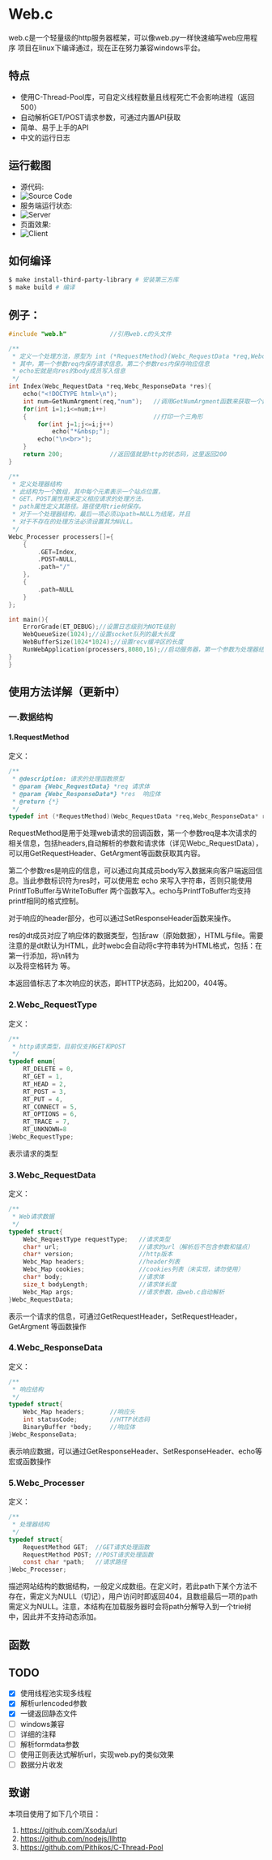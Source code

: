 # Web.c

web.c是一个轻量级的http服务器框架，可以像web.py一样快速编写web应用程序
项目在linux下编译通过，现在正在努力兼容windows平台。

## 特点
- 使用C-Thread-Pool库，可自定义线程数量且线程死亡不会影响进程（返回500）
- 自动解析GET/POST请求参数，可通过内置API获取
- 简单、易于上手的API
- 中文的运行日志

## 运行截图
- 源代码:
- ![Source Code](https://www.hualigs.cn/image/612255e2e8c7d.jpg)
- 服务端运行状态:
- ![Server](https://www.hualigs.cn/image/6122557638d0c.jpg)
- 页面效果:
- ![Client](https://pic4.58cdn.com.cn/nowater/webim/big/n_v28096af3640944869b0c76c5f4f369585.png)

## 如何编译
```bash
$ make install-third-party-library # 安装第三方库
$ make build # 编译
```

## 例子：
``` C
#include "web.h"            //引用web.c的头文件

/** 
 * 定义一个处理方法，原型为 int (*RequestMethod)(Webc_RequestData *req,Webc_ResponseData* res);
 * 其中，第一个参数req内保存请求信息，第二个参数res内保存响应信息
 * echo宏就是向res的body成员写入信息
 */
int Index(Webc_RequestData *req,Webc_ResponseData *res){
    echo("<!DOCTYPE html>\n");
    int num=GetNumArgment(req,"num");   //调用GetNumArgment函数来获取一个数字型的参数（若不存在会返回0）
    for(int i=1;i<=num;i++)
    {                                   //打印一个三角形
        for(int j=1;j<=i;j++)
            echo("*&nbsp;");
        echo("\n<br>");
    }
    return 200;             //返回值就是http的状态码，这里返回200
}

/**
 * 定义处理器结构
 * 此结构为一个数组，其中每个元素表示一个站点位置，
 * GET、POST属性用来定义相应请求的处理方法，
 * path属性定义其路径。路径使用trie树保存。
 * 对于一个处理器结构，最后一项必须以path=NULL为结尾，并且
 * 对于不存在的处理方法必须设置其为NULL。
 */
Webc_Processer processers[]={
    {
        .GET=Index,
        .POST=NULL,
        .path="/"
    },
    {
        .path=NULL
    }
};

int main(){
    ErrorGrade(ET_DEBUG);//设置日志级别为NOTE级别
    WebQueueSize(1024);//设置socket队列的最大长度
    WebBufferSize(1024*1024);//设置recv缓冲区的长度
    RunWebApplication(processers,8080,16);//启动服务器，第一个参数为处理器结构，第二个参数为端口号，第三个参数为线程的数量
}
}
```

## 使用方法详解（更新中）
### 一.数据结构
#### 1.RequestMethod
定义：
```C
/**
 * @description: 请求的处理函数原型
 * @param {Webc_RequestData} *req 请求体
 * @param {Webc_ResponseData*} *res  响应体
 * @return {*}
 */
typedef int (*RequestMethod)(Webc_RequestData *req,Webc_ResponseData* res);
```
RequestMethod是用于处理web请求的回调函数，第一个参数req是本次请求的相关信息，包括headers,自动解析的参数和请求体（详见Webc_RequestData），可以用GetRequestHeader、GetArgment等函数获取其内容。

第二个参数res是响应的信息，可以通过向其成员body写入数据来向客户端返回信息。当此参数标识符为res时，可以使用宏 echo 来写入字符串，否则只能使用PrintfToBuffer与WriteToBuffer
两个函数写入。echo与PrintfToBuffer均支持printf相同的格式控制。

对于响应的header部分，也可以通过SetResponseHeader函数来操作。

res的dt成员对应了响应体的数据类型，包括raw（原始数据），HTML与file。需要注意的是dt默认为HTML，此时webc会自动将c字符串转为HTML格式，包括：在第一行添加<!DOCTYPE html>，将\n转为<br>以及将空格转为&nbsp;等。

本返回值标志了本次响应的状态，即HTTP状态码，比如200，404等。

### 2.Webc_RequestType
定义：
``` C
/**
 * http请求类型，目前仅支持GET和POST
 */
typedef enum{
    RT_DELETE = 0,
    RT_GET = 1,
    RT_HEAD = 2,
    RT_POST = 3,
    RT_PUT = 4,
    RT_CONNECT = 5,
    RT_OPTIONS = 6,
    RT_TRACE = 7,
    RT_UNKNOWN=8
}Webc_RequestType;
```
表示请求的类型

### 3.Webc_RequestData
定义：
``` C
/**
 * Web请求数据
 */
typedef struct{
    Webc_RequestType requestType;   //请求类型
    char* url;                      //请求的url（解析后不包含参数和锚点）
    char* version;                  //http版本
    Webc_Map headers;               //header列表
    Webc_Map cookies;               //cookies列表（未实现，请勿使用）
    char* body;                     //请求体
    size_t bodyLength;              //请求体长度
    Webc_Map args;                  //请求参数，由web.c自动解析
}Webc_RequestData;
```
表示一个请求的信息，可通过GetRequestHeader，SetRequestHeader，GetArgment 等函数操作

### 4.Webc_ResponseData
定义：
``` C
/**
 * 响应结构
 */
typedef struct{
    Webc_Map headers;       //响应头
    int statusCode;         //HTTP状态码
    BinaryBuffer *body;     //响应体
}Webc_ResponseData;
```
表示响应数据，可以通过GetResponseHeader、SetResponseHeader、echo等宏或函数操作

### 5.Webc_Processer
定义：
``` C
/**
 * 处理器结构
 */
typedef struct{
    RequestMethod GET;  //GET请求处理函数
    RequestMethod POST; //POST请求处理函数
    const char *path;   //请求路径
}Webc_Processer;
```
描述网站结构的数据结构，一般定义成数组。在定义时，若此path下某个方法不存在，需定义为NULL（切记），用户访问时即返回404，且数组最后一项的path需定义为NULL。注意，本结构在加载服务器时会将path分解导入到一个trie树中，因此并不支持动态添加。
## 函数

## TODO
- [x] 使用线程池实现多线程
- [x] 解析urlencoded参数
- [x] 一键返回静态文件
- [ ] windows兼容
- [ ] 详细的注释
- [ ] 解析formdata参数
- [ ] 使用正则表达式解析url，实现web.py的类似效果
- [ ] 数据分片收发
  
## 致谢

本项目使用了如下几个项目：

1. https://github.com/Xsoda/url
2. https://github.com/nodejs/llhttp
3. https://github.com/Pithikos/C-Thread-Pool
